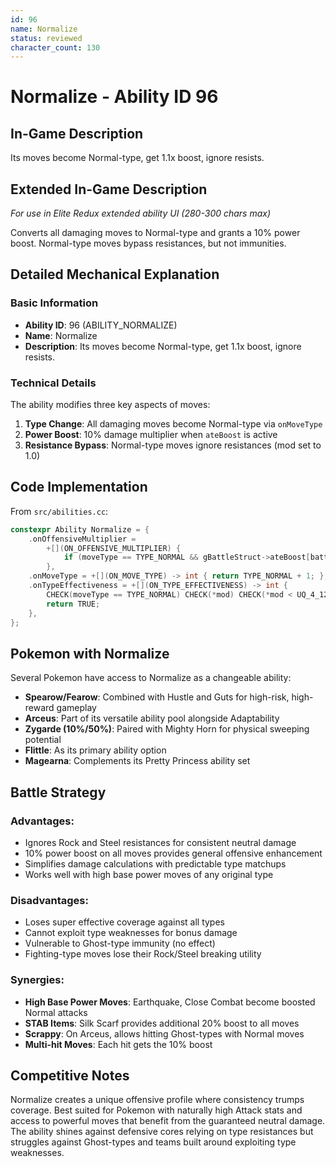 ```yaml
---
id: 96
name: Normalize
status: reviewed
character_count: 130
---
```


# Normalize - Ability ID 96

## In-Game Description
Its moves become Normal-type, get 1.1x boost, ignore resists.

## Extended In-Game Description
*For use in Elite Redux extended ability UI (280-300 chars max)*

Converts all damaging moves to Normal-type and grants a 10% power boost. Normal-type moves bypass resistances, but not immunities.

## Detailed Mechanical Explanation

### Basic Information
- **Ability ID**: 96 (ABILITY_NORMALIZE)
- **Name**: Normalize
- **Description**: Its moves become Normal-type, get 1.1x boost, ignore resists.

### Technical Details
The ability modifies three key aspects of moves:
1. **Type Change**: All damaging moves become Normal-type via `onMoveType`
2. **Power Boost**: 10% damage multiplier when `ateBoost` is active
3. **Resistance Bypass**: Normal-type moves ignore resistances (mod set to 1.0)

## Code Implementation
From `src/abilities.cc`:
```cpp
constexpr Ability Normalize = {
    .onOffensiveMultiplier =
        +[](ON_OFFENSIVE_MULTIPLIER) {
            if (moveType == TYPE_NORMAL && gBattleStruct->ateBoost[battler]) MUL(1.1);
        },
    .onMoveType = +[](ON_MOVE_TYPE) -> int { return TYPE_NORMAL + 1; },
    .onTypeEffectiveness = +[](ON_TYPE_EFFECTIVENESS) -> int {
        CHECK(moveType == TYPE_NORMAL) CHECK(*mod) CHECK(*mod < UQ_4_12(1.0)) *mod = UQ_4_12(1.0);
        return TRUE;
    },
};
```

## Pokemon with Normalize
Several Pokemon have access to Normalize as a changeable ability:
- **Spearow/Fearow**: Combined with Hustle and Guts for high-risk, high-reward gameplay
- **Arceus**: Part of its versatile ability pool alongside Adaptability
- **Zygarde (10%/50%)**: Paired with Mighty Horn for physical sweeping potential
- **Flittle**: As its primary ability option
- **Magearna**: Complements its Pretty Princess ability set

## Battle Strategy
### Advantages:
- Ignores Rock and Steel resistances for consistent neutral damage
- 10% power boost on all moves provides general offensive enhancement
- Simplifies damage calculations with predictable type matchups
- Works well with high base power moves of any original type

### Disadvantages:
- Loses super effective coverage against all types
- Cannot exploit type weaknesses for bonus damage
- Vulnerable to Ghost-type immunity (no effect)
- Fighting-type moves lose their Rock/Steel breaking utility

### Synergies:
- **High Base Power Moves**: Earthquake, Close Combat become boosted Normal attacks
- **STAB Items**: Silk Scarf provides additional 20% boost to all moves
- **Scrappy**: On Arceus, allows hitting Ghost-types with Normal moves
- **Multi-hit Moves**: Each hit gets the 10% boost

## Competitive Notes
Normalize creates a unique offensive profile where consistency trumps coverage. Best suited for Pokemon with naturally high Attack stats and access to powerful moves that benefit from the guaranteed neutral damage. The ability shines against defensive cores relying on type resistances but struggles against Ghost-types and teams built around exploiting type weaknesses.
